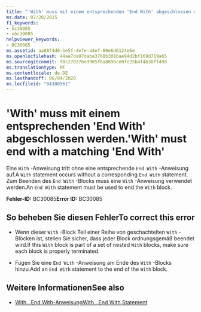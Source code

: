 ```yaml
---
title: "'With' muss mit einem entsprechenden 'End With' abgeschlossen werden."
ms.date: 07/20/2015
f1_keywords:
- bc30085
- vbc30085
helpviewer_keywords:
- BC30085
ms.assetid: aa88f4d0-be5f-4efe-a4ef-80e6d6124e6e
ms.openlocfilehash: 44ae7da97daba3768b301bae94d2bf169d719a65
ms.sourcegitcommit: f8c270376ed905f6a8896ce0fe25b4f4b38ff498
ms.translationtype: MT
ms.contentlocale: de-DE
ms.lasthandoff: 06/04/2020
ms.locfileid: "84380561"
---
```

# <a name="with-must-end-with-a-matching-end-with"></a><span data-ttu-id="86543-102">'With' muss mit einem entsprechenden 'End With' abgeschlossen werden.</span><span class="sxs-lookup"><span data-stu-id="86543-102">'With' must end with a matching 'End With'</span></span>
<span data-ttu-id="86543-103">Eine `With` -Anweisung tritt ohne eine entsprechende `End With` -Anweisung auf.</span><span class="sxs-lookup"><span data-stu-id="86543-103">A `With` statement occurs without a corresponding `End With` statement.</span></span> <span data-ttu-id="86543-104">Zum Beenden des `End With` -Blocks muss eine `With` -Anweisung verwendet werden.</span><span class="sxs-lookup"><span data-stu-id="86543-104">An `End With` statement must be used to end the `With` block.</span></span>  
  
 <span data-ttu-id="86543-105">**Fehler-ID:** BC30085</span><span class="sxs-lookup"><span data-stu-id="86543-105">**Error ID:** BC30085</span></span>  
  
## <a name="to-correct-this-error"></a><span data-ttu-id="86543-106">So beheben Sie diesen Fehler</span><span class="sxs-lookup"><span data-stu-id="86543-106">To correct this error</span></span>  
  
- <span data-ttu-id="86543-107">Wenn dieser `With` -Block Teil einer Reihe von geschachtelten `With` -Blöcken ist, stellen Sie sicher, dass jeder Block ordnungsgemäß beendet wird.</span><span class="sxs-lookup"><span data-stu-id="86543-107">If this `With` block is part of a set of nested `With` blocks, make sure each block is properly terminated.</span></span>  
  
- <span data-ttu-id="86543-108">Fügen Sie eine `End With` -Anweisung am Ende des `With` -Blocks hinzu.</span><span class="sxs-lookup"><span data-stu-id="86543-108">Add an `End With` statement to the end of the `With` block.</span></span>  
  
## <a name="see-also"></a><span data-ttu-id="86543-109">Weitere Informationen</span><span class="sxs-lookup"><span data-stu-id="86543-109">See also</span></span>

- [<span data-ttu-id="86543-110">With...End With-Anweisung</span><span class="sxs-lookup"><span data-stu-id="86543-110">With...End With Statement</span></span>](../language-reference/statements/with-end-with-statement.md)
